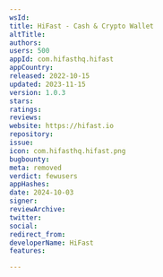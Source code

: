 ```yaml
---
wsId: 
title: HiFast - Cash & Crypto Wallet
altTitle: 
authors: 
users: 500
appId: com.hifasthq.hifast
appCountry: 
released: 2022-10-15
updated: 2023-11-15
version: 1.0.3
stars: 
ratings: 
reviews: 
website: https://hifast.io
repository: 
issue: 
icon: com.hifasthq.hifast.png
bugbounty: 
meta: removed
verdict: fewusers
appHashes: 
date: 2024-10-03
signer: 
reviewArchive: 
twitter: 
social: 
redirect_from: 
developerName: HiFast
features: 

---
```


